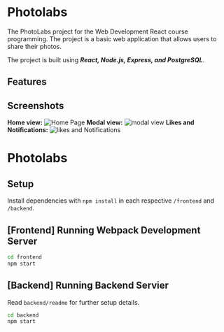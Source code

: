 # Photolabs
The PhotoLabs project for the Web Development React course programming. The project is a basic web application that allows users to share their photos. 

The project is built using ***React, Node.js, Express, and PostgreSQL***.

## Features

## Screenshots

**Home view:**
![Home Page](/public/screenshots/home.png)
**Modal view:**
![modal view](/public/screenshots/modal.png)
**Likes and Notifications:**
![likes and Notifications](/public/screenshots/likes.png)


# Photolabs

## Setup

Install dependencies with `npm install` in each respective `/frontend` and `/backend`.

## [Frontend] Running Webpack Development Server

```sh
cd frontend
npm start
```

## [Backend] Running Backend Servier

Read `backend/readme` for further setup details.

```sh
cd backend
npm start
```
